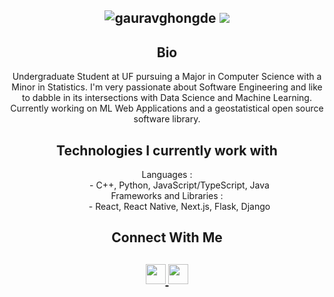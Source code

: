 <html>
   <body>
       <h2>
         <p align="center"> 
            <img src="https://komarev.com/ghpvc/?username=gauravghongde&label=Profile%20Views&color=blue&style=plastic" alt="gauravghongde"/>
            <a href="https://madebygaurav.vercel.app">
               <img src="https://img.shields.io/badge/Portfolio-madebygaurav.vercel.app-2ea44f?style=plastic"/>
            </a>
         </p>
      </h2>
      <h2 align="center">Bio</h2>
      <p align="center">
         Undergraduate Student at UF pursuing a Major in Computer Science with a Minor in Statistics. I'm very passionate about Software Engineering and like to dabble in its intersections with Data Science and Machine Learning. Currently working on ML Web Applications and a geostatistical open source software library.<br>
      </p>
      <h2 align="center">Technologies I currently work with</h2>
      <dl align="center">
         <dt>Languages :</dt>
         <dd>- C++, Python, JavaScript/TypeScript, Java</dd>
         <dt>Frameworks and Libraries :</dt>
         <dd>- React, React Native, Next.js, Flask, Django
         </dd>
      </dl>
      <h2 align="center">Connect With Me</h2>
      <h2 align="center">
         <a href="https://www.linkedin.com/in/matthibbs">
         <img src="https://github.com/gauravghongde/social-icons/blob/master/PNG/Black/LinkedIN_black.png" width="32" height="32"/>
         </a>
         <a href="mailto:hibbs.matthew@protonmail.com">
         <img src="https://github.com/gauravghongde/social-icons/blob/master/PNG/Black/Gmail_black.png" width="32" height="32"/>
         </a>
      </h2>
   </body>
</html>
